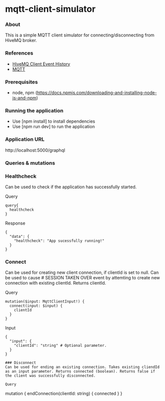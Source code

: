 # mqtt-client-simulator

### About
This is a simple MQTT client simulator for connecting/disconnecting from HiveMQ broker. 

### References
* [HiveMQ Client Event History](https://www.hivemq.com/docs/hivemq/4.7/user-guide/event-history.html)
* [MQTT](https://mqtt.org/)

### Prerequisites
 - node, npm (https://docs.npmjs.com/downloading-and-installing-node-js-and-npm)

### Running the application
 - Use [npm install] to install dependencies
 - Use [npm run dev] to run the application

### Application URL
http://localhost:5000/graphql

### Queries & mutations

### Healthcheck 
Can be used to check if the application has successfully started. 

Query
```
query{
  healthcheck
}
```

Response
```
{
  "data": {
    "healthcheck": "App sucessfully running!"
  }
}
```
### Connect
Can be used for creating new client connection, if clientId is set to null. Can be used to cause # SESSION TAKEN OVER event by attemting to create new connection with existing clientId. Returns clientId.

Query
```
mutation($input: MqttClientInput!) {
  connect(input: $input) {
    clientId
  }
}
```
Input
```
{
  "input": {
    "clientId": "string" # Optional parameter. 
  }
}

### Disconnect
Can be used for ending an existing connection. Takes existing cliendId as an input parameter. Returns connected (boolean). Returns false if the client was successfully disconnected.

Query
```
mutation {
  endConnection(clientId: string) {
    connected
  }
}
```
